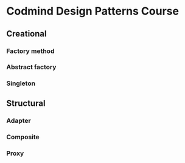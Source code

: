 # Codmind Design Patterns Course
## Creational
### Factory method
### Abstract factory
### Singleton
## Structural
### Adapter
### Composite
### Proxy
